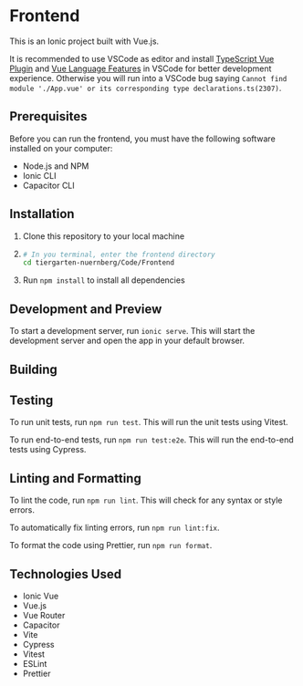 # Frontend

This is an Ionic project built with Vue.js.

It is recommended to use VSCode as editor and install [TypeScript Vue Plugin](https://marketplace.visualstudio.com/items?itemName=vue.vscode-typescript-vue-plugin) and [Vue Language Features](https://marketplace.visualstudio.com/items?itemName=vue.volar) in VSCode for better development experience. Otherwise you will run into a VSCode bug saying `Cannot find module './App.vue' or its corresponding type declarations.ts(2307)`.

## Prerequisites

Before you can run the frontend, you must have the following software installed on your computer:

- Node.js and NPM
- Ionic CLI
- Capacitor CLI

## Installation

1. Clone this repository to your local machine
2. ```bash
   # In you terminal, enter the frontend directory
   cd tiergarten-nuernberg/Code/Frontend
   ```
3. Run `npm install` to install all dependencies

## Development and Preview

To start a development server, run `ionic serve`. This will start the development server and open the app in your default browser.

## Building



## Testing

To run unit tests, run `npm run test`. This will run the unit tests using Vitest.

To run end-to-end tests, run `npm run test:e2e`. This will run the end-to-end tests using Cypress.

## Linting and Formatting

To lint the code, run `npm run lint`. This will check for any syntax or style errors.

To automatically fix linting errors, run `npm run lint:fix`.

To format the code using Prettier, run `npm run format`.

## Technologies Used

- Ionic Vue
- Vue.js
- Vue Router
- Capacitor
- Vite
- Cypress
- Vitest
- ESLint
- Prettier
